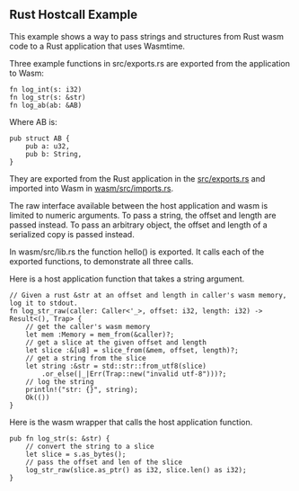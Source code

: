 ## Rust Hostcall Example

This example shows a way to pass strings and structures from Rust wasm code
to a Rust application that uses Wasmtime.

Three example functions in src/exports.rs are exported from the
application to Wasm:
```
fn log_int(s: i32)
fn log_str(s: &str)
fn log_ab(ab: &AB)
```
Where AB is:
```
pub struct AB {
    pub a: u32,
    pub b: String,
}
```

They are exported from the Rust application in the
[src/exports.rs](src/exports.rs) and imported into Wasm in [wasm/src/imports.rs](wasm/src/imports.rs).

The raw interface available between the host application and wasm is
limited to numeric arguments.  To pass a string, the offset and length
are passed instead.  To pass an arbitrary object, the offset and
length of a serialized copy is passed instead.

In wasm/src/lib.rs the function hello() is exported. It calls each of
the exported functions, to demonstrate all three calls.


Here is a host application function that takes a string argument.
```
// Given a rust &str at an offset and length in caller's wasm memory, log it to stdout.
fn log_str_raw(caller: Caller<'_>, offset: i32, length: i32) -> Result<(), Trap> {
    // get the caller's wasm memory
    let mem :Memory = mem_from(&caller)?;
    // get a slice at the given offset and length
    let slice :&[u8] = slice_from(&mem, offset, length)?;
    // get a string from the slice
    let string :&str = std::str::from_utf8(slice)
        .or_else(|_|Err(Trap::new("invalid utf-8")))?;
    // log the string
    println!("str: {}", string);
    Ok(())
}
```

Here is the wasm wrapper that calls the host application function.
```
pub fn log_str(s: &str) {
    // convert the string to a slice
    let slice = s.as_bytes();
    // pass the offset and len of the slice
    log_str_raw(slice.as_ptr() as i32, slice.len() as i32);
}
```
